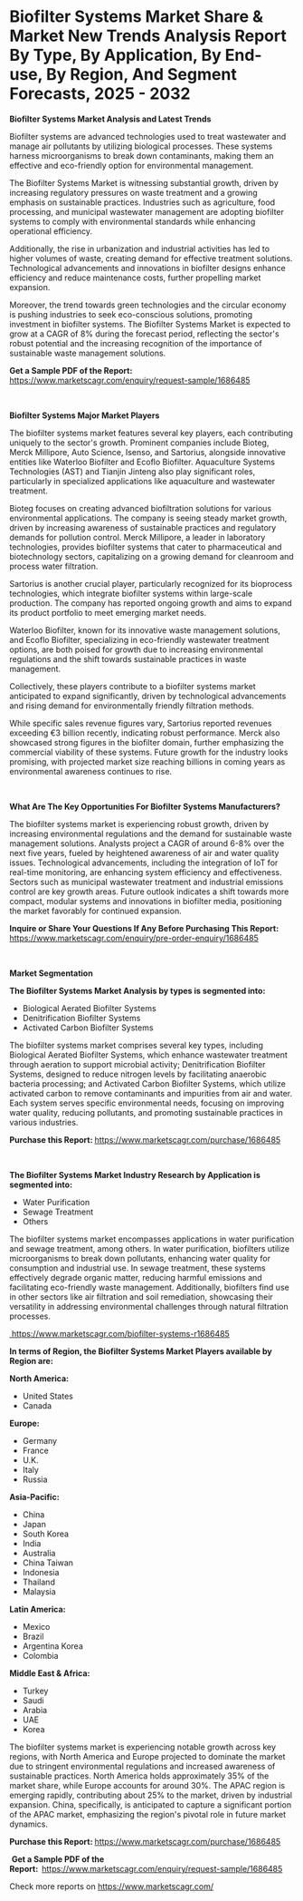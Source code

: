 <p><h1>Biofilter Systems Market Share & Market New Trends Analysis Report By Type, By Application, By End-use, By Region, And Segment Forecasts, 2025 - 2032</h1></p><p><strong>Biofilter Systems Market Analysis and Latest Trends</strong></p>
<p><p>Biofilter systems are advanced technologies used to treat wastewater and manage air pollutants by utilizing biological processes. These systems harness microorganisms to break down contaminants, making them an effective and eco-friendly option for environmental management. </p><p>The Biofilter Systems Market is witnessing substantial growth, driven by increasing regulatory pressures on waste treatment and a growing emphasis on sustainable practices. Industries such as agriculture, food processing, and municipal wastewater management are adopting biofilter systems to comply with environmental standards while enhancing operational efficiency. </p><p>Additionally, the rise in urbanization and industrial activities has led to higher volumes of waste, creating demand for effective treatment solutions. Technological advancements and innovations in biofilter designs enhance efficiency and reduce maintenance costs, further propelling market expansion. </p><p>Moreover, the trend towards green technologies and the circular economy is pushing industries to seek eco-conscious solutions, promoting investment in biofilter systems. The Biofilter Systems Market is expected to grow at a CAGR of 8% during the forecast period, reflecting the sector's robust potential and the increasing recognition of the importance of sustainable waste management solutions.</p></p>
<p><strong>Get a Sample PDF of the Report:&nbsp;</strong> <a href="https://www.marketscagr.com/enquiry/request-sample/1686485?utm_campaign=3195&utm_medium=2&utm_source=Github&utm_content=ia&utm_term=10042025&utm_id=biofilter-systems">https://www.marketscagr.com/enquiry/request-sample/1686485</a></p>
<p>&nbsp;</p>
<p><strong>Biofilter Systems Major Market Players</strong></p>
<p><p>The biofilter systems market features several key players, each contributing uniquely to the sector's growth. Prominent companies include Bioteg, Merck Millipore, Auto Science, Isenso, and Sartorius, alongside innovative entities like Waterloo Biofilter and Ecoflo Biofilter. Aquaculture Systems Technologies (AST) and Tianjin Jinteng also play significant roles, particularly in specialized applications like aquaculture and wastewater treatment.</p><p>Bioteg focuses on creating advanced biofiltration solutions for various environmental applications. The company is seeing steady market growth, driven by increasing awareness of sustainable practices and regulatory demands for pollution control. Merck Millipore, a leader in laboratory technologies, provides biofilter systems that cater to pharmaceutical and biotechnology sectors, capitalizing on a growing demand for cleanroom and process water filtration. </p><p>Sartorius is another crucial player, particularly recognized for its bioprocess technologies, which integrate biofilter systems within large-scale production. The company has reported ongoing growth and aims to expand its product portfolio to meet emerging market needs.</p><p>Waterloo Biofilter, known for its innovative waste management solutions, and Ecoflo Biofilter, specializing in eco-friendly wastewater treatment options, are both poised for growth due to increasing environmental regulations and the shift towards sustainable practices in waste management.</p><p>Collectively, these players contribute to a biofilter systems market anticipated to expand significantly, driven by technological advancements and rising demand for environmentally friendly filtration methods. </p><p>While specific sales revenue figures vary, Sartorius reported revenues exceeding €3 billion recently, indicating robust performance. Merck also showcased strong figures in the biofilter domain, further emphasizing the commercial viability of these systems. Future growth for the industry looks promising, with projected market size reaching billions in coming years as environmental awareness continues to rise.</p></p>
<p>&nbsp;</p>
<p><strong>What Are The Key Opportunities For Biofilter Systems Manufacturers?</strong></p>
<p><p>The biofilter systems market is experiencing robust growth, driven by increasing environmental regulations and the demand for sustainable waste management solutions. Analysts project a CAGR of around 6-8% over the next five years, fueled by heightened awareness of air and water quality issues. Technological advancements, including the integration of IoT for real-time monitoring, are enhancing system efficiency and effectiveness. Sectors such as municipal wastewater treatment and industrial emissions control are key growth areas. Future outlook indicates a shift towards more compact, modular systems and innovations in biofilter media, positioning the market favorably for continued expansion.</p></p>
<p><strong>Inquire or Share Your Questions If Any Before Purchasing This Report:</strong> <a href="https://www.marketscagr.com/enquiry/pre-order-enquiry/1686485?utm_campaign=3195&utm_medium=2&utm_source=Github&utm_content=ia&utm_term=10042025&utm_id=biofilter-systems">https://www.marketscagr.com/enquiry/pre-order-enquiry/1686485</a></p>
<p>&nbsp;</p>
<p><strong>Market Segmentation</strong></p>
<p><strong>The Biofilter Systems Market Analysis by types is segmented into:</strong></p>
<p><ul><li>Biological Aerated Biofilter Systems</li><li>Denitrification Biofilter Systems</li><li>Activated Carbon Biofilter Systems</li></ul></p>
<p><p>The biofilter systems market comprises several key types, including Biological Aerated Biofilter Systems, which enhance wastewater treatment through aeration to support microbial activity; Denitrification Biofilter Systems, designed to reduce nitrogen levels by facilitating anaerobic bacteria processing; and Activated Carbon Biofilter Systems, which utilize activated carbon to remove contaminants and impurities from air and water. Each system serves specific environmental needs, focusing on improving water quality, reducing pollutants, and promoting sustainable practices in various industries.</p></p>
<p><strong>Purchase this Report:&nbsp;</strong><a href="https://www.marketscagr.com/purchase/1686485?utm_campaign=3195&utm_medium=2&utm_source=Github&utm_content=ia&utm_term=10042025&utm_id=biofilter-systems">https://www.marketscagr.com/purchase/1686485</a></p>
<p>&nbsp;</p>
<p><strong>The Biofilter Systems Market Industry Research by Application is segmented into:</strong></p>
<p><ul><li>Water Purification</li><li>Sewage Treatment</li><li>Others</li></ul></p>
<p><p>The biofilter systems market encompasses applications in water purification and sewage treatment, among others. In water purification, biofilters utilize microorganisms to break down pollutants, enhancing water quality for consumption and industrial use. In sewage treatment, these systems effectively degrade organic matter, reducing harmful emissions and facilitating eco-friendly waste management. Additionally, biofilters find use in other sectors like air filtration and soil remediation, showcasing their versatility in addressing environmental challenges through natural filtration processes.</p></p>
<p><a href="https://www.marketscagr.com/biofilter-systems-r1686485?utm_campaign=3195&utm_medium=2&utm_source=Github&utm_content=ia&utm_term=10042025&utm_id=biofilter-systems">&nbsp;https://www.marketscagr.com/biofilter-systems-r1686485</a></p>
<p><strong>In terms of Region, the Biofilter Systems Market Players available by Region are:</strong></p>
<p>
    <p> <strong> North America: </strong>
        <ul>
            <li>United States</li>
            <li>Canada</li>
        </ul>
        </p> 
    <p> <strong> Europe: </strong>
        <ul>
            <li>Germany</li>
            <li>France</li>
            <li>U.K.</li>
            <li>Italy</li>
            <li>Russia</li>
        </ul>
        </p> 
    <p> <strong> Asia-Pacific: </strong>
        <ul>
            <li>China</li>
            <li>Japan</li>
            <li>South Korea</li>
            <li>India</li>
            <li>Australia</li>
            <li>China Taiwan</li>
            <li>Indonesia</li>
            <li>Thailand</li>
            <li>Malaysia</li>
        </ul>
        </p> 
    <p> <strong> Latin America: </strong>
        <ul>
            <li>Mexico</li>
            <li>Brazil</li>
            <li>Argentina Korea</li>
            <li>Colombia</li>
        </ul>
        </p> 
    <p> <strong> Middle East & Africa: </strong>
        <ul>
            <li>Turkey</li>
            <li>Saudi</li>
            <li>Arabia</li>
            <li>UAE</li>
            <li>Korea</li>
        </ul>
    </p>
    </p>
<p><p>The biofilter systems market is experiencing notable growth across key regions, with North America and Europe projected to dominate the market due to stringent environmental regulations and increased awareness of sustainable practices. North America holds approximately 35% of the market share, while Europe accounts for around 30%. The APAC region is emerging rapidly, contributing about 25% to the market, driven by industrial expansion. China, specifically, is anticipated to capture a significant portion of the APAC market, emphasizing the region's pivotal role in future market dynamics.</p></p>
<p><strong>Purchase this Report: </strong><a href="https://www.marketscagr.com/purchase/1686485?utm_campaign=3195&utm_medium=2&utm_source=Github&utm_content=ia&utm_term=10042025&utm_id=biofilter-systems">https://www.marketscagr.com/purchase/1686485</a></p>
<p>&nbsp;<strong>Get a Sample PDF of the Report:&nbsp;&nbsp;</strong><a href="https://www.marketscagr.com/enquiry/request-sample/1686485?utm_campaign=3195&utm_medium=2&utm_source=Github&utm_content=ia&utm_term=10042025&utm_id=biofilter-systems">https://www.marketscagr.com/enquiry/request-sample/1686485</a></p>
<p><strong></strong></p>
<p>Check more reports on <a href="https://www.marketscagr.com/?utm_campaign=3195&utm_medium=2&utm_source=Github&utm_content=ia&utm_term=10042025&utm_id=biofilter-systems">https://www.marketscagr.com/</a></p>
